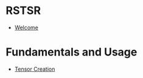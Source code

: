 # RSTSR

- [Welcome](welcome.md)

# Fundamentals and Usage

- [Tensor Creation](fundamentals/01-tensor_creation.md)

